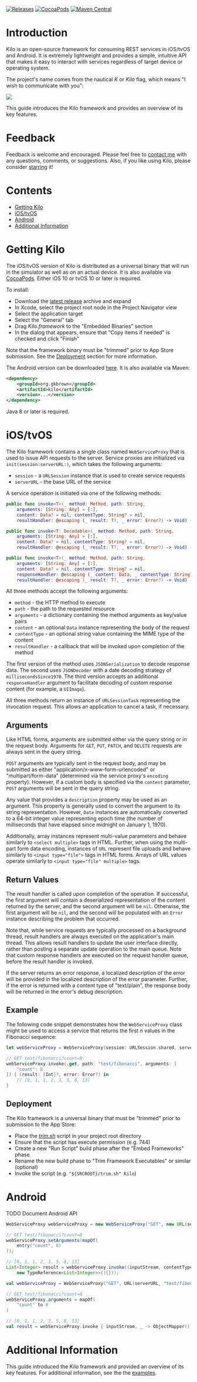 [![Releases](https://img.shields.io/github/release/gk-brown/Kilo.svg)](https://github.com/gk-brown/Kilo/releases)
[![CocoaPods](https://img.shields.io/cocoapods/v/Kilo.svg)](https://cocoapods.org/pods/Kilo)
[![Maven Central](https://img.shields.io/maven-central/v/org.gkbrown/kilo.svg)](http://repo1.maven.org/maven2/org/gkbrown/kilo/)

# Introduction
Kilo is an open-source framework for consuming REST services in iOS/tvOS and Android. It is extremely lightweight and provides a simple, intuitive API that makes it easy to interact with services regardless of target device or operating system. 

The project's name comes from the nautical _K_ or _Kilo_ flag, which means "I wish to communicate with you":

![](README/kilo.png)

This guide introduces the Kilo framework and provides an overview of its key features.

# Feedback
Feedback is welcome and encouraged. Please feel free to [contact me](mailto:gk_brown@icloud.com?subject=Kilo) with any questions, comments, or suggestions. Also, if you like using Kilo, please consider [starring](https://github.com/gk-brown/Kilo/stargazers) it!

# Contents
* [Getting Kilo](#getting-kilo)
* [iOS/tvOS](#ios/tvos)
* [Android](#android)
* [Additional Information](#additional-information)

# Getting Kilo
The iOS/tvOS version of Kilo is distributed as a universal binary that will run in the simulator as well as on an actual device. It is also available via [CocoaPods](https://cocoapods.org/pods/Kilo). Either iOS 10 or tvOS 10 or later is required. 

To install:

* Download the [latest release](https://github.com/gk-brown/Kilo/releases) archive and expand
* In Xcode, select the project root node in the Project Navigator view
* Select the application target
* Select the "General" tab
* Drag _Kilo.framework_ to the "Embedded Binaries" section
* In the dialog that appears, ensure that "Copy items if needed" is checked and click "Finish"

Note that the framework binary must be "trimmed" prior to App Store submission. See the [Deployment](#deployment) section for more information.

The Android version can be downloaded [here](https://github.com/gk-brown/Kilo/releases). It is also available via Maven:

```xml
<dependency>
    <groupId>org.gkbrown</groupId>
    <artifactId>kilo</artifactId>
    <version>...</version>
</dependency>
```

Java 8 or later is required.

# iOS/tvOS
The Kilo framework contains a single class named `WebServiceProxy` that is used to issue API requests to the server. Service proxies are initialized via `init(session:serverURL:)`, which takes the following arguments:

* `session` - a `URLSession` instance that is used to create service requests
* `serverURL` - the base URL of the service

A service operation is initiated via one of the following methods:

```swift
public func invoke<T>(_ method: Method, path: String,
    arguments: [String: Any] = [:], 
    content: Data? = nil, contentType: String? = nil,
    resultHandler: @escaping (_ result: T?, _ error: Error?) -> Void) -> URLSessionTask? { ... }

public func invoke<T: Decodable>(_ method: Method, path: String,
    arguments: [String: Any] = [:], 
    content: Data? = nil, contentType: String? = nil,
    resultHandler: @escaping (_ result: T?, _ error: Error?) -> Void) -> URLSessionTask? { ... }

public func invoke<T>(_ method: Method, path: String,
    arguments: [String: Any] = [:], 
    content: Data? = nil, contentType: String? = nil,
    responseHandler: @escaping (_ content: Data, _ contentType: String?) throws -> T?,
    resultHandler: @escaping (_ result: T?, _ error: Error?) -> Void) -> URLSessionTask? { ... }
```

All three methods accept the following arguments:

* `method` - the HTTP method to execute
* `path` - the path to the requested resource
* `arguments` - a dictionary containing the method arguments as key/value pairs
* `content` - an optional `Data` instance representing the body of the request
* `contentType` - an optional string value containing the MIME type of the content
* `resultHandler` - a callback that will be invoked upon completion of the method

The first version of the method uses `JSONSerialization` to decode response data. The second uses `JSONDecoder` with a date decoding strategy of `millisecondsSince1970`. The third version accepts an additional `responseHandler` argument to facilitate decoding of custom response content (for example, a `UIImage`).

All three methods return an instance of `URLSessionTask` representing the invocation request. This allows an application to cancel a task, if necessary.

## Arguments
Like HTML forms, arguments are submitted either via the query string or in the request body. Arguments for `GET`, `PUT`, `PATCH`, and `DELETE` requests are always sent in the query string. 

`POST` arguments are typically sent in the request body, and may be submitted as either "application/x-www-form-urlencoded" or "multipart/form-data" (determined via the service proxy's `encoding` property). However, if a custom body is specified via the `content` parameter, `POST` arguments will be sent in the query string.

Any value that provides a `description` property may be used as an argument. This property is generally used to convert the argument to its string representation. However, `Date` instances are automatically converted to a 64-bit integer value representing epoch time (the number of milliseconds that have elapsed since midnight on January 1, 1970).

Additionally, array instances represent multi-value parameters and behave similarly to `<select multiple>` tags in HTML. Further, when using the multi-part form data encoding, instances of `URL` represent file uploads and behave similarly to `<input type="file">` tags in HTML forms. Arrays of URL values operate similarly to `<input type="file" multiple>` tags.

## Return Values
The result handler is called upon completion of the operation. If successful, the first argument will contain a deserialized representation of the content returned by the server, and the second argument will be `nil`. Otherwise, the first argument will be `nil`, and the second will be populated with an `Error` instance describing the problem that occurred.

Note that, while service requests are typically processed on a background thread, result handlers are always executed on the application's main thread. This allows result handlers to update the user interface directly, rather than posting a separate update operation to the main queue. Note that custom response handlers are executed on the request handler queue, before the result handler is invoked.

If the server returns an error response, a localized description of the error will be provided in the localized description of the error parameter. Further, if the error is returned with a content type of "text/plain", the response body will be returned in the error's debug description.

## Example
The following code snippet demonstrates how the `WebServiceProxy` class might be used to access a service that returns the first _n_ values in the Fibonacci sequence:

```swift
let webServiceProxy = WebServiceProxy(session: URLSession.shared, serverURL: serverURL)

// GET test/fibonacci?count=8
webServiceProxy.invoke(.get, path: "test/fibonacci", arguments: [
    "count": 8
]) { (result: [Int]?, error: Error?) in
    // [0, 1, 1, 2, 3, 5, 8, 13]
}
```

## Deployment
The Kilo framework is a universal binary that must be "trimmed" prior to submission to the App Store:

* Place the _[trim.sh](Xcode/trim.sh)_ script in your project root directory
* Ensure that the script has execute permission (e.g. 744)
* Create a new "Run Script" build phase after the "Embed Frameworks" phase
* Rename the new build phase to "Trim Framework Executables" or similar (optional)
* Invoke the script (e.g. `"${SRCROOT}/trim.sh" Kilo`)

# Android
TODO Document Android API

```java
WebServiceProxy webServiceProxy = new WebServiceProxy("GET", new URL(serverURL, "test/fibonacci"));

// GET test/fibonacci?count=8
webServiceProxy.setArguments(mapOf(
    entry("count", 8)
));

// [0, 1, 1, 2, 3, 5, 8, 13]
List<Integer> result = webServiceProxy.invoke((inputStream, contentType) -> new ObjectMapper().readValue(inputStream,
    new TypeReference<List<Integer>>(){}));
```

```kotlin
val webServiceProxy = WebServiceProxy("GET", URL(serverURL, "test/fibonacci"))

// GET test/fibonacci?count=8
webServiceProxy.arguments = mapOf(
    "count" to 8
)

// [0, 1, 1, 2, 3, 5, 8, 13]
val result = webServiceProxy.invoke { inputStream, _ -> ObjectMapper().readValue(inputStream, List::class.java) }
```

# Additional Information
This guide introduced the Kilo framework and provided an overview of its key features. For additional information, see the the [examples](https://github.com/gk-brown/Kilo/tree/master/).
